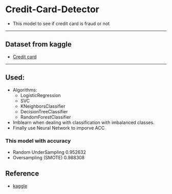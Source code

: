 # Credit-Card-Detector
- This model to see if credit card is fraud or not
---------------------------------------------------------------------------
## Dataset from kaggle
- [Credit card](https://www.kaggle.com/mlg-ulb/creditcardfraud?select=creditcard.csv")
---------------------------------------------------------------------------
## Used:
- Algorithms:
  - LogisticRegression
  - SVC
  - KNeighborsClassifier
  - DecisionTreeClassifier
  - RandomForestClassifier
- Imblearn when dealing with classification with imbalanced classes.
- Finally use Neural Network to imporve ACC

### This model with accuracy
- Random UnderSampling	0.952632
-	Oversampling (SMOTE)	0.988308


## Reference 
- [kaggle](https://www.kaggle.com/janiobachmann/credit-fraud-dealing-with-imbalanced-datasets)

